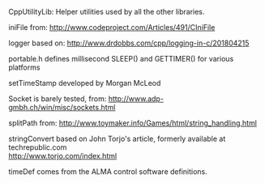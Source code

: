 CppUtilityLib: Helper utilities used by all the other libraries.

iniFile from: http://www.codeproject.com/Articles/491/CIniFile

logger based on: http://www.drdobbs.com/cpp/logging-in-c/201804215

portable.h defines millisecond SLEEP() and GETTIMER() for various platforms

setTimeStamp developed by Morgan McLeod

Socket is barely tested, from: http://www.adp-gmbh.ch/win/misc/sockets.html

splitPath from: http://www.toymaker.info/Games/html/string_handling.html

stringConvert based on John Torjo's article, formerly available at techrepublic.com<br>
http://www.torjo.com/index.html

timeDef comes from the ALMA control software definitions.

